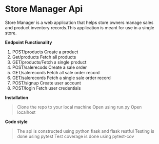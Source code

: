 # Store Manager Api
Store Manager is a web application that helps store owners manage sales and product inventory records.This application is meant for use in a single store.

__Endpoint Functionality__
1. POST/products Create a product
2. Get/products Fetch all products
3. GET/products/Fetch a single product
4. POST/salerecods Create a sale order
5. GET/salerecords Fetch all sale order record
6. GET/salerecords Fetch a single sale order record
7. POST/signup Create user account
8. POST/login Fetch user credentials

__Installation__
> Clone the repo to your local machine
> Open using run.py
> Open localhost

__Code style__
> The api is constructed using python flask and flask restful
> Testing is done using pytest
> Test coverage is done using pytest-cov
